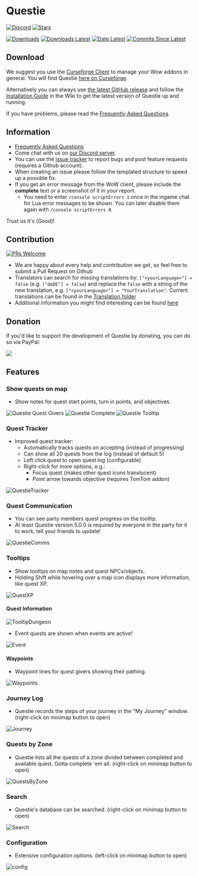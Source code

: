 # Questie

[![Discord](https://img.shields.io/badge/discord-Questie-738bd7)](https://discord.gg/s33MAYKeZd)
[![Stars](https://img.shields.io/github/stars/Questie/Questie)](https://img.shields.io/github/stars/Questie/Questie)

[![Downloads](https://img.shields.io/github/downloads/Questie/Questie/total.svg)](https://github.com/Questie/Questie/releases/)
[![Downloads Latest](https://img.shields.io/github/downloads/Questie/Questie/v7.4.7/total.svg)](https://github.com/Questie/Questie/releases/latest)
[![Date Latest](https://img.shields.io/github/release-date/Questie/Questie.svg)](https://github.com/Questie/Questie/releases/latest)
[![Commits Since Latest](https://img.shields.io/github/commits-since/Questie/Questie/latest.svg)](https://github.com/Questie/Questie/commits/master)


## Download
We suggest you use the [Curseforge Client](https://curseforge.overwolf.com/) to manage your Wow addons in general. You will find Questie [here on Curseforge](https://www.curseforge.com/wow/addons/questie).

Alternatively you can always use [the latest GitHub release](https://github.com/Questie/Questie/releases/latest) and follow the [Installation Guide](https://github.com/Questie/Questie/wiki/Installation-Guide) in the Wiki to get the latest version of Questie up and running.

If you have problems, please read the [Frequently Asked Questions](https://github.com/Questie/Questie/wiki/FAQ-for-Classic-(1.13)).


## Information
- [Frequently Asked Questions](https://github.com/Questie/Questie/wiki/FAQ)
- Come chat with us on [our Discord server](https://discord.gg/s33MAYKeZd).
- You can use the [issue tracker](https://github.com/Questie/Questie/issues) to report bugs and post feature requests (requires a Github account).
- When creating an issue please follow the templated structure to speed up a possible fix.
- If you get an error message from the WoW client, please include the **complete** text or a screenshot of it in your report.
    - You need to enter `/console scriptErrors 1` once in the ingame chat for Lua error messages to be shown. You can later disable them again with `/console scriptErrors 0`.

Trust us it's (Good)!

## Contribution

[![PRs Welcome](https://img.shields.io/badge/PRs-welcome-brightgreen.svg)](http://makeapullrequest.com)
- We are happy about every help and contribution we get, so feel free to submit a Pull Request on Github
- Translators can search for missing translations by: `["<yourLanguage>"] = false` (e.g. `["deDE"] = false`) and replace the `false` with a string of the new translation, e.g. `["<yourLanguage>"] = "YourTranslation"`. Current translations can be found in the [Translation folder](https://github.com/Questie/Questie/tree/master/Localization/Translations)
- Additional information you might find interesting can be found [here](https://github.com/Questie/Questie/wiki/Contributing)


## Donation
If you'd like to support the development of Questie by donating, you can do so via PayPal:

<a href='https://www.paypal.com/cgi-bin/webscr?cmd=_donations&business=aero1861%40gmail%2ecom&lc=CA&item_name=Questie%20Devs&currency_code=USD&bn=PP%2dDonationsBF%3abtn_donate_LG%2egif%3aNonHosted'><img src="https://www.paypalobjects.com/en_US/i/btn/btn_donate_LG.gif"/></a>

## Features

### Show quests on map
- Show notes for quest start points, turn in points, and objectives.

![Questie Quest Givers](https://i.imgur.com/4abi5yu.png)
![Questie Complete](https://i.imgur.com/DgvBHyh.png)
![Questie Tooltip](https://i.imgur.com/uPykHKC.png)

### Quest Tracker
- Improved quest tracker:
    - Automatically tracks quests on accepting (instead of progressing)
    - Can show all 20 quests from the log (instead of default 5)
    - Left click quest to open quest log (configurable)
    - Right-click for more options, e.g.:
        - Focus quest (makes other quest icons translucent)
        - Point arrow towards objective (requires TomTom addon)

![QuestieTracker](https://user-images.githubusercontent.com/8838573/67285596-24dbab00-f4d8-11e9-9ae1-7dd6206b5e48.png)

### Quest Communication
- You can see party members quest progress on the tooltip.
- At least Questie version 5.0.0 is required by everyone in the party for it to work, tell your friends to update!

![QuestieComms](https://cdn.discordapp.com/attachments/263036731165638656/636099163460861962/unknown.png)

### Tooltips
- Show tooltips on map notes and quest NPCs/objects.
- Holding Shift while hovering over a map icon displays more information, like quest XP.

![QuestXP](https://cdn.discordapp.com/attachments/579999220170227716/635540231306608641/unknown.png)

#### Quest Information

![TooltipDungeon](https://cdn.discordapp.com/attachments/579999220170227716/634656829619699712/unknown.png)

- Event quests are shown when events are active!

![Event](https://cdn.discordapp.com/attachments/263040777658171392/636159292336242688/unknown.png)

#### Waypoints

- Waypoint lines for quest givers showing their pathing.

![Waypoints](https://media.discordapp.net/attachments/263040777658171392/643203302993035294/unknown.png)

### Journey Log
- Questie records the steps of your journey in the "My Journey" window. (right-click on minimap button to open)

![Journey](https://user-images.githubusercontent.com/8838573/67285651-3cb32f00-f4d8-11e9-95d8-e8ceb2a8d871.png)

### Quests by Zone
- Questie lists all the quests of a zone divided between completed and available quest. Gotta complete 'em all. (right-click on minimap button to open)

![QuestsByZone](https://user-images.githubusercontent.com/8838573/67285665-450b6a00-f4d8-11e9-9283-325d26c7c70d.png)

### Search
- Questie's database can be searched. (right-click on minimap button to open)

![Search](https://user-images.githubusercontent.com/8838573/67285691-4f2d6880-f4d8-11e9-8656-b3e37dce2f05.png)

### Configuration
- Extensive configuration options. (left-click on minimap button to open)

![config](https://user-images.githubusercontent.com/8838573/67285731-61a7a200-f4d8-11e9-9026-b1eeaad0d721.png)

